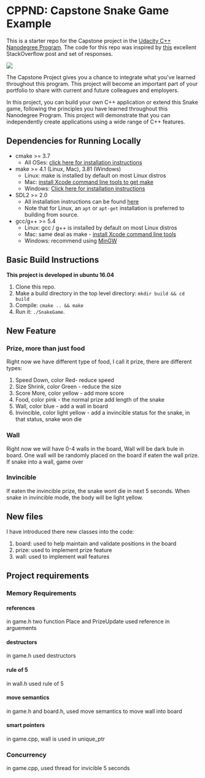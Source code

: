 # CPPND: Capstone Snake Game Example

This is a starter repo for the Capstone project in the [Udacity C++ Nanodegree Program](https://www.udacity.com/course/c-plus-plus-nanodegree--nd213). The code for this repo was inspired by [this](https://codereview.stackexchange.com/questions/212296/snake-game-in-c-with-sdl) excellent StackOverflow post and set of responses.

<img src="snake_game.gif"/>

The Capstone Project gives you a chance to integrate what you've learned throughout this program. This project will become an important part of your portfolio to share with current and future colleagues and employers.

In this project, you can build your own C++ application or extend this Snake game, following the principles you have learned throughout this Nanodegree Program. This project will demonstrate that you can independently create applications using a wide range of C++ features.

## Dependencies for Running Locally
* cmake >= 3.7
  * All OSes: [click here for installation instructions](https://cmake.org/install/)
* make >= 4.1 (Linux, Mac), 3.81 (Windows)
  * Linux: make is installed by default on most Linux distros
  * Mac: [install Xcode command line tools to get make](https://developer.apple.com/xcode/features/)
  * Windows: [Click here for installation instructions](http://gnuwin32.sourceforge.net/packages/make.htm)
* SDL2 >= 2.0
  * All installation instructions can be found [here](https://wiki.libsdl.org/Installation)
  * Note that for Linux, an `apt` or `apt-get` installation is preferred to building from source.
* gcc/g++ >= 5.4
  * Linux: gcc / g++ is installed by default on most Linux distros
  * Mac: same deal as make - [install Xcode command line tools](https://developer.apple.com/xcode/features/)
  * Windows: recommend using [MinGW](http://www.mingw.org/)

## Basic Build Instructions

**This project is developed in ubuntu 16.04**

1. Clone this repo.
2. Make a build directory in the top level directory: `mkdir build && cd build`
3. Compile: `cmake .. && make`
4. Run it: `./SnakeGame`.

## New Feature

### Prize, more than just food
Right now we have different type of food, I call it prize, there are different types:
1. Speed Down, color Red- reduce speed
2. Size Shrink, color Green - reduce the size
3. Score More, color yellow - add more score
4. Food, color pink - the normal prize add length of the snake
5. Wall, color blue - add a wall in board
6. Invincible, color light yellow - add a invincible status for the snake, in that status, snake won die

### Wall
Right now we will have 0-4 walls in the board, Wall will be dark bule in board. One wall will be randomly placed on the board if eaten the wall prize. If snake into a wall, game over

### Invincible
If eaten the invincible prize, the snake wont die in next 5 seconds. When snake in invincible mode, the body will be light yellow.

## New files

I have introduced there new classes into the code:
1. board: used to help maintain and validate positions in the board
2. prize: used to implement prize feature
3. wall: used to implement wall features

## Project requirements
### Memory Requirements
#### references
in game.h two function Place and PrizeUpdate used reference in arguements

#### destructors
in game.h used destructors

#### rule of 5
in wall.h used rule of 5

#### move semantics
in game.h and board.h, used move semantics to move wall into board

#### smart pointers
in game.cpp, wall is used in unique_ptr

### Concurrency
in game.cpp, used thread for invicible 5 seconds